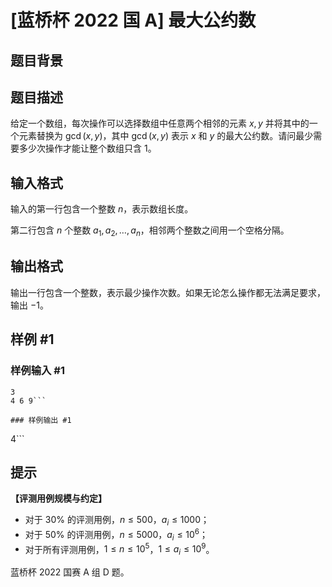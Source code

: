# [蓝桥杯 2022 国 A] 最大公约数

## 题目背景



## 题目描述

给定一个数组，每次操作可以选择数组中任意两个相邻的元素 $x, y$ 并将其中的一个元素替换为 $\gcd(x, y)$，其中 $\gcd(x, y)$ 表示 $x$ 和 $y$ 的最大公约数。请问最少需要多少次操作才能让整个数组只含 $1$。

## 输入格式

输入的第一行包含一个整数 $n$，表示数组长度。

第二行包含 $n$ 个整数 $a_1, a_2,\dots, a_n$，相邻两个整数之间用一个空格分隔。

## 输出格式

输出一行包含一个整数，表示最少操作次数。如果无论怎么操作都无法满足要求，输出 $-1$。

## 样例 #1

### 样例输入 #1
```
3
4 6 9```

### 样例输出 #1

```
4```

## 提示

**【评测用例规模与约定】**

- 对于 $30\%$ 的评测用例，$n \leq 500$，$a_i \leq 1000$；
- 对于 $50\%$ 的评测用例，$n \leq 5000$，$a_i \leq 10^6$；
- 对于所有评测用例，$1 \leq n \leq 10^5$，$1 \leq a_i \leq 10^9$。

蓝桥杯 2022 国赛 A 组 D 题。
